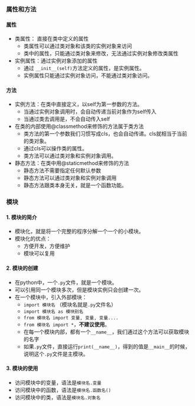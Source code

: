 ### 属性和方法

#### 属性
- 类属性： 直接在类中定义的属性
  - 类属性可以通过类对象和该类的实例对象来访问
  - 类中的属性，只能通过类对象来修改，无法通过实例对象修改类属性
- 实例属性：通过实例对象添加的属性
  - 通过 `__init__(self)`方法定义的属性，是实例属性。
  - 实例属性只能通过实例对象访问，不能通过类对象访问。
  
#### 方法
- 实例方法：在类中直接定义，以self为第一参数的方法。
  - 当通过实例对象调用时，会自动传递当前对象作为self传入
  - 当通过类去调用是，不会自动传入self
- 在类的内部使用@classmethod来修饰的方法属于类方法
  - 类方法的第一个参数我们习惯写成cls，也会自动传递。cls就相当于当前的类对象。
  - 通过cls可以操作类的属性。
  - 类方法可以通过类对象和实例对象调用。  
- 静态方法：在类中用@staticmethod来修饰的方法
  - 静态方法不需要指定任何默认参数
  - 静态方法可以通过类对象和实例对象调用
  - 静态方法跟类本身无关，就是一个函数功能。

### 模块
#### 1. 模块的简介
- 模块化，就是将一个完整的程序分解一个一个的小模块。
- 模块化的优点：
  - 方便开发，方便维护
  - 模块可以复用
  
#### 2. 模块的创建
- 在python中，一个`.py`文件，就是一个模块。
- 可以引用同一个模块多次，但是模块实例只会创建一次。
- 在一个模块中，引入外部模块：
  - `import 模块名` （模块名就是`.py`文件名）
  - `import 模块名 as 模块别名`  
  - `from 模块名 import 变量, 变量, 变量....`
  - `from 模块名 import *`，**不建议使用**。
  - 在每一个模块内部，都有一个`__name__`，我们通过这个方法可以获取模块的名字
  - 如果`.py`文件，直接运行`print(__name__)`，得到的值是`__main__`的时候，说明这个`.py`文件是主模块。




#### 3. 模块的使用
- 访问模块中的变量，语法是`模块名.变量`
- 访问模块中的函数，语法是`模块名.函数名()`
- 访问模块中的类，语法是`模块名.对象名`
